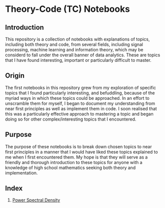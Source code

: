 # Theory-Code (TC) Notebooks

## Introduction

This repository is a collection of notebooks with explanations of topics, including both theory and code, from several fields, including signal processing, machine learning and information theory, which may be considerd to fall under the overall banner of data analytics. These are topics that I have found interesting, important or particularly difficult to master. 

## Origin

The first notebooks in this repository grew from my exploration of specific topics that I found particularly interesting, and befuddling, because of the myriad ways in which these topics could be approached. In an effort to unscramble them for myself, I began to document my understanding from near first principles as well as implement them in code. I soon realised that this was a particularly effective approach to mastering a topic and began doing so for other complex/interesting topics that I encountered.

## Purpose

The purpose of these notebooks is to break down chosen topics to near first principles in a manner that I would have liked these topics explained to me when I first encountered them. My hope is that they will serve as a friendly and thorough introduction to these topics for anyone with a knowledge of high school mathematics seeking both theory and implementation.

## Index

1. [Power Spectral Density](Power%20Spectral%20Density.ipynb)